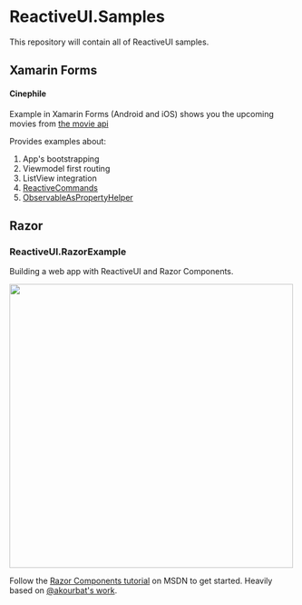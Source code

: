 ReactiveUI.Samples
==================

This repository will contain all of ReactiveUI samples.

## Xamarin Forms 

#### Cinephile

Example in Xamarin Forms (Android and iOS) shows you the upcoming movies from [the movie api](https://api.themoviedb.org/3)

Provides examples about: 

1. App's bootstrapping
2. Viewmodel first routing
3. ListView integration
4. [ReactiveCommands](https://reactiveui.net/docs/handbook/commands/)
5. [ObservableAsPropertyHelper](https://reactiveui.net/docs/handbook/observable-as-property-helper/)

## Razor

### ReactiveUI.RazorExample

Building a web app with ReactiveUI and Razor Components.

<img width="500" src="https://i.gyazo.com/8bd953c633601e61c8a869631ba1d48e.gif">

Follow the [Razor Components tutorial](https://docs.microsoft.com/en-us/aspnet/core/razor-components/get-started?view=aspnetcore-3.0&tabs=visual-studio) on MSDN to get started. Heavily based on [@akourbat's work](https://github.com/akourbat/SampleRazorComponentsApp).
